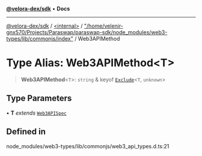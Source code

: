 [**@velora-dex/sdk**](../../../../README.md) • **Docs**

***

[@velora-dex/sdk](../../../../globals.md) / [\<internal\>](../../../README.md) / ["/home/velenir-gnx570/Projects/Paraswap/paraswap-sdk/node\_modules/web3-types/lib/commonjs/index"](../README.md) / Web3APIMethod

# Type Alias: Web3APIMethod\<T\>

> **Web3APIMethod**\<`T`\>: `string` & keyof [`Exclude`](../../../type-aliases/Exclude.md)\<`T`, `unknown`\>

## Type Parameters

• **T** *extends* [`Web3APISpec`](../../../type-aliases/Web3APISpec.md)

## Defined in

node\_modules/web3-types/lib/commonjs/web3\_api\_types.d.ts:21
